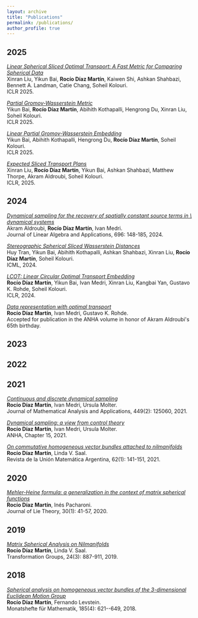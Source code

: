 ```yaml
---
layout: archive
title: "Publications"
permalink: /publications/
author_profile: true
---
```



## 2025

_<a href="https://openreview.net/forum?id=fgUFZAxywx" target="_blank" rel="noopener noreferrer">Linear Spherical Sliced Optimal Transport: A Fast Metric for Comparing Spherical Data</a>_<br>
Xinran Liu, Yikun Bai, **Rocío Díaz Martín**, Kaiwen Shi, Ashkan Shahbazi, Bennett A. Landman, Catie Chang, Soheil Kolouri.<br>
ICLR 2025.

_<a href="https://openreview.net/forum?id=sCew1tR6No" target="_blank" rel="noopener noreferrer">Partial Gromov-Wasserstein Metric</a>_<br>
Yikun Bai, **Rocío Díaz Martín**, Abihith Kothapalli, Hengrong Du, Xinran Liu, Soheil Kolouri.<br>
ICLR 2025.

_<a href="https://openreview.net/forum?id=BA1eG7vCNb" target="_blank" rel="noopener noreferrer">Linear Partial Gromov-Wasserstein Embedding</a>_<br>
Yikun Bai, Abihith Kothapalli, Hengrong Du, **Rocío Díaz Martín**, Soheil Kolouri.<br>
ICLR 2025.    

_<a href="https://openreview.net/forum?id=P7O1Vt1BdU" target="_blank" rel="noopener noreferrer">Expected Sliced Transport Plans</a>_<br>
Xinran Liu, **Rocío Díaz Martín**, Yikun Bai, Ashkan Shahbazi, Matthew Thorpe, Akram Aldroubi, Soheil Kolouri.<br>
ICLR, 2025. 

## 2024

_<a href="https://doi.org/10.1016/j.laa.2024.04.011" target="_blank" rel="noopener noreferrer">Dynamical sampling for the recovery of spatially constant source terms in \\ dynamical systems</a>_<br>
Akram Aldroubi,  **Rocío Díaz Martín**, Ivan Medri.<br>
Journal of Linear Algebra and Applications, 696: 148-185, 2024.

_<a href="https://openreview.net/forum?id=vLtVGtEz5h" target="_blank" rel="noopener noreferrer">Stereographic Spherical Sliced Wasserstein Distances</a>_<br>
Huy Tran, Yikun Bai, Abihith Kothapalli, Ashkan Shahbazi, Xinran Liu, **Rocío Díaz Martín**,  Soheil Kolouri.<br>
ICML, 2024. 

_<a href="https://openreview.net/forum?id=49z97Y9lMq" target="_blank" rel="noopener noreferrer">LCOT: Linear Circular Optimal Transport Embedding</a>_<br>
**Rocío Díaz Martín**,  Yikun Bai, Ivan Medri, Xinran Liu, Kangbai Yan, Gustavo K. Rohde, Soheil Kolouri.<br>
ICLR, 2024. 

_<a href="https://arxiv.org/abs/2406.15503v1" target="_blank" rel="noopener noreferrer">Data representation with optimal transport</a>_<br>
**Rocío Díaz Martín**,  Ivan Medri, Gustavo K. Rohde.<br>
Accepted for publication in the ANHA volume in honor of Akram Aldroubi's 65th birthday.

## 2023

## 2022

## 2021

_<a href="https://www.sciencedirect.com/science/article/abs/pii/S0022247X21001396" target="_blank" rel="noopener noreferrer">Continuous and discrete dynamical sampling</a>_<br>
**Rocío Díaz Martín**, Ivan Medri, Ursula Molter.<br>
Journal of Mathematical Analysis and Applications, 449(2): 125060, 2021.

_<a href="https://link.springer.com/chapter/10.1007/978-3-030-69637-5_15" target="_blank" rel="noopener noreferrer">Dynamical sampling: a view from control theory</a>_<br>
**Rocío Díaz Martín**, Ivan Medri, Ursula Molter.<br>
ANHA, Chapter 15, 2021.

_<a href="https://inmabb.criba.edu.ar/revuma/revuma.php?p=doi/v62n1a09" target="_blank" rel="noopener noreferrer">On commutative homogeneous vector bundles attached to nilmanifolds</a>_<br>
**Rocío Díaz Martín**, Linda V. Saal.<br>
Revista de la Unión Matemática Argentina, 62(1): 141-151, 2021.

## 2020

_<a href="https://www.heldermann.de/JLT/JLT30/JLT301/jlt30005.htm" target="_blank" rel="noopener noreferrer">Mehler-Heine formula: a generalization in the context of matrix spherical functions</a>_<br>
**Rocío Díaz Martín**,  Inés Pacharoni.<br>
Journal of Lie Theory, 30(1): 41-57, 2020.

## 2019

_<a href="https://link.springer.com/article/10.1007/s00031-019-09518-7" target="_blank" rel="noopener noreferrer">Matrix Spherical Analysis on Nilmanifolds</a>_<br>
**Rocío Díaz Martín**,  Linda V. Saal.<br>
Transformation Groups, 24(3): 887-911, 2019. 

## 2018

_<a href="https://link.springer.com/article/10.1007/s00605-017-1123-1" target="_blank" rel="noopener noreferrer">Spherical analysis on homogeneous vector bundles of the 3-dimensional Euclidean Motion Group</a>_<br>
**Rocío Díaz Martín**, Fernando Levstein.<br>
Monatshefte für Mathematik, 185(4): 621--649, 2018. 

